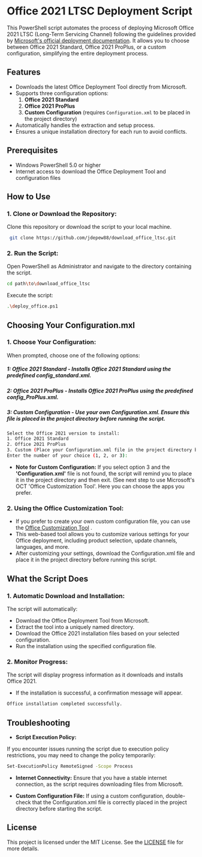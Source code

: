 # Office 2021 LTSC Deployment Script

This PowerShell script automates the process of deploying Microsoft Office 2021 LTSC (Long-Term Servicing Channel) following the guidelines provided by [Microsoft's official deployment documentation](https://learn.microsoft.com/en-us/office/ltsc/2021/deploy). It allows you to choose between Office 2021 Standard, Office 2021 ProPlus, or a custom configuration, simplifying the entire deployment process.

## Features

- Downloads the latest Office Deployment Tool directly from Microsoft.
- Supports three configuration options:
  1. **Office 2021 Standard**
  2. **Office 2021 ProPlus**
  3. **Custom Configuration** (requires `Configuration.xml` to be placed in the project directory)
- Automatically handles the extraction and setup process.
- Ensures a unique installation directory for each run to avoid conflicts.

## Prerequisites

- Windows PowerShell 5.0 or higher
- Internet access to download the Office Deployment Tool and configuration files

## How to Use

### 1. **Clone or Download the Repository:**

Clone this repository or download the script to your local machine.

  ```sh
   git clone https://github.com/jdepew88/download_office_ltsc.git
  ```
### 2. **Run the Script:**

Open PowerShell as Administrator and navigate to the directory containing the script.
  ```sh
  cd path\to\download_office_ltsc
  ```
Execute the script:
  ```sh
  .\deploy_office.ps1
  ```

## Choosing Your Configuration.mxl

### 1. **Choose Your Configuration:**
When prompted, choose one of the following options:

  ##### 1:  Office 2021 Standard  -  Installs Office 2021 Standard using the predefined config_standard.xml.
  ##### 2:  Office 2021 ProPlus  -  Installs Office 2021 ProPlus using the predefined config_ProPlus.xml.
  ##### 3:  Custom Configuration  -  Use your own Configuration.xml. Ensure this file is placed in the                 project directory   before running the script.

  ```sh
  Select the Office 2021 version to install:
  1. Office 2021 Standard
  2. Office 2021 ProPlus
  3. Custom (Place your Configuration.xml file in the project directory before running this script)
  Enter the number of your choice (1, 2, or 3):
  ```
 - **Note for Custom Configuration:** If you select option 3 and the **'Configuration.xml'** file is not found, the script will remind you to place it in the project directory and then exit.  (See next step to use Microsoft's OCT 'Office Customization Tool'.  Here you can choose the apps you prefer.

### 2. **Using the Office Customization Tool:**

 - If you prefer to create your own custom configuration file, you can use the [Office Customization Tool](https://config.office.com/deploymentsettings)
.
 - This web-based tool allows you to customize various settings for your Office deployment, including product selection, update channels, languages, and more.
 - After customizing your settings, download the Configuration.xml file and place it in the project directory before running this script.

## What the Script Does
### 1. **Automatic Download and Installation:**

The script will automatically:

 - Download the Office Deployment Tool from Microsoft.
 - Extract the tool into a uniquely named directory.
 - Download the Office 2021 installation files based on your selected configuration.
 - Run the installation using the specified configuration file.

### 2. **Monitor Progress:**

The script will display progress information as it downloads and installs Office 2021.

 - If the installation is successful, a confirmation message will appear.
  ```sh
  Office installation completed successfully.
  ```
## Troubleshooting
 - **Script Execution Policy:**

  If you encounter issues running the script due to execution policy restrictions, you may need to change the policy       temporarily:
  ```sh
  Set-ExecutionPolicy RemoteSigned -Scope Process
  ```

 - **Internet Connectivity:**
    Ensure that you have a stable internet connection, as the script requires downloading files from Microsoft.

 - **Custom Configuration File:**
  If using a custom configuration, double-check that the Configuration.xml file is correctly placed in the project directory before starting the script.

## License
This project is licensed under the MIT License. See the [LICENSE](https://github.com/jdepew88/download_office_ltsc/blob/main/LICENSE) file for more details.

